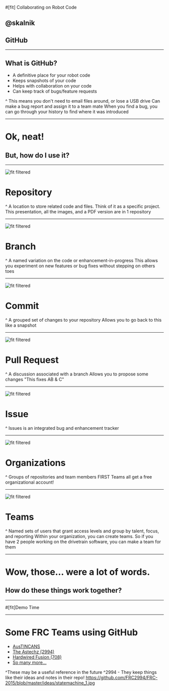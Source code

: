 #[fit] Collaborating on Robot Code
## @skalnik
## GitHub

---

## What is GitHub?

* A definitive place for your robot code
* Keeps snapshots of your code
* Helps with collaboration on your code
* Can keep track of bugs/feature requests

^ This means you don't need to email files around, or lose a USB drive
Can make a bug report and assign it to a team mate
When you find a bug, you can go through your history to find where it was introduced

---

# Ok, neat!
## But, how do I use it?

---

![fit filtered](images/repo.png)
# Repository

^ A location to store related code and files.
Think of it as a specific project.
This presentation, all the images, and a PDF version are in 1 repository

---

![fit filtered](images/branch.png)
# Branch

^ A named variation on the code or enhancement-in-progress
This allows you experiment on new features or bug fixes without stepping on others toes

---

![fit filtered](images/commit.png)
# Commit

^ A grouped set of changes to your repository
Allows you to go back to this like a snapshot

---

![fit filtered](images/pr.png)
# Pull Request

^ A discussion associated with a branch
Allows you to propose some changes
"This fixes AB & C"

---

![fit filtered](images/issue.png)
# Issue
^ Issues is an integrated bug and enhancement tracker

---

![fit filtered](images/org.png)
# Organizations
^ Groups of repositories and team members
FIRST Teams all get a free organizational account!

---

![fit filtered](images/team.png)
# Teams
^ Named sets of users that grant access levels and group by talent, focus, and reporting
Within your organization, you can create teams.
So if you have 2 people working on the drivetrain software, you can make a team for them

---

# Wow, those… were a lot of words.
## How do these things work together?

---

#[fit]Demo Time

---

# Some FRC Teams using GitHub

* [AusTINCANS](https://github.com/AusTINCANs/frc-2015)
* [The Astechz (2994)](https://github.com/FRC2994/FRC-2015)
* [Hardwired Fusion (708)](https://github.com/Team708/2015-Banshee)
* [So many more…](https://github.com/search?q=FRC+2015)

^These may be a useful reference in the future
^2994 - They keep things like their ideas and notes in their repo! https://github.com/FRC2994/FRC-2015/blob/master/ideas/statemachine_1.jpg
